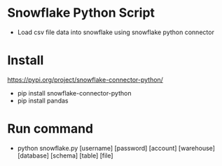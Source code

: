 # Snowflake Python Script
- Load csv file data into snowflake using snowflake python connector

# Install
https://pypi.org/project/snowflake-connector-python/
- pip install snowflake-connector-python
- pip install pandas

# Run command
- python snowflake.py [username] [password] [account] [warehouse] [database] [schema] [table] [file]
